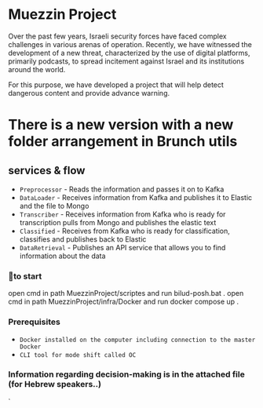 # Muezzin Project

Over the past few years, Israeli security forces have faced complex challenges in various arenas of operation. Recently, we have witnessed the development of a new threat, characterized by the use of digital platforms, primarily podcasts, to spread incitement against Israel and its institutions around the world.

For this purpose, we have developed a project that will help detect dangerous content and provide advance warning.


# There is a new version with a new folder arrangement in Brunch utils



## services & flow

- `Preprocessor` - Reads the information and passes it on to Kafka
- `DataLoader`  - Receives information from Kafka and publishes it to Elastic and the file to Mongo
- `Transcriber` - Receives information from Kafka who is ready for transcription pulls from Mongo and publishes the elastic text
- `Classified` - Receives from Kafka who is ready for classification, classifies and publishes back to Elastic
- `DataRetrieval` - Publishes an API service that allows you to find information about the data


### 🔹to start

open cmd in path MuezzinProject/scriptes and run bilud-posh.bat .
open cmd in path MuezzinProject/infra/Docker and run docker compose up .



### Prerequisites
- `Docker installed on the computer including connection to the master Docker`
- `CLI tool for mode shift called OC`




### Information regarding decision-making is in the attached file (for Hebrew speakers..) 


`
